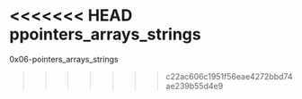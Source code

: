 <<<<<<< HEAD
ppointers_arrays_strings
=======
0x06-pointers_arrays_strings
>>>>>>> c22ac606c1951f56eae4272bbd74ae239b55d4e9
